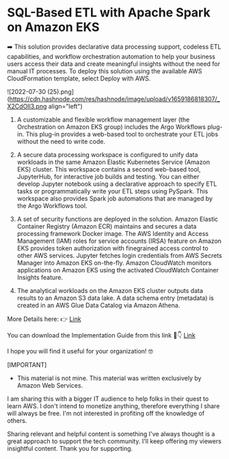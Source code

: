 # SQL-Based ETL with Apache Spark on Amazon EKS

➡️ This solution provides declarative data processing support, codeless ETL capabilities, and workflow orchestration automation to help your business users access their data and create meaningful insights without the need for manual IT processes. To deploy this solution using the available AWS CloudFormation template, select Deploy with AWS.


![2022-07-30 (25).png](https://cdn.hashnode.com/res/hashnode/image/upload/v1659186818307/_X2CdOIl3.png align="left")

1) A customizable and flexible workflow management layer (the Orchestration on Amazon EKS group) includes the Argo Workflows plug-in. This plug-in provides a web-based tool to orchestrate your ETL jobs without the need to write code.

2) A secure data processing workspace is configured to unify data workloads in the same Amazon Elastic Kubernetes Service (Amazon EKS) cluster. This workspace contains a second web-based tool, JupyterHub, for interactive job builds and testing. You can either develop Jupyter notebook using a declarative approach to specify ETL tasks or programmatically write your ETL steps using PySpark. This workspace also provides Spark job automations that are managed by the Argo Workflows tool.

3) A set of security functions are deployed in the solution. Amazon Elastic Container Registry (Amazon ECR) maintains and secures a data processing framework Docker image. The AWS Identity and Access Management (IAM) roles for service accounts (IRSA) feature on Amazon EKS provides token authorization with finegrained access control to other AWS services. Jupyter fetches login credentials from AWS Secrets Manager into Amazon EKS on-the-fly. Amazon CloudWatch
monitors applications on Amazon EKS using the activated CloudWatch Container Insights feature.

4) The analytical workloads on the Amazon EKS cluster outputs data results to an
Amazon S3 data lake. A data schema entry (metadata) is created in an AWS Glue Data
Catalog via Amazon Athena.

More Details here: 👉
[Link](https://d1.awsstatic.com/architecture-diagrams/ArchitectureDiagrams/sql-based-etl-with-apache-spark-on-amazon-eks-sol.pdf?did=wp_card&trk=wp_card) 

You can download the Implementation Guide from this link 👀👇
[Link](https://docs.aws.amazon.com/solutions/latest/sql-based-etl-with-apache-spark-on-amazon-eks/welcome.html?campaign=sol-rad-cta&trk=https//d1.awsstatic.com/architecture-diagrams/ArchitectureDiagrams/sql-based-etl-with-apache-spark-on-amazon-eks-sol.pdf)

I hope you will find it useful for your organization! 🤓

[IMPORTANT]
- This material is not mine. This material was written exclusively by Amazon Web Services.

I am sharing this with a bigger IT audience to help folks in their quest to learn AWS. I don't intend to monetize anything, therefore everything I share will always be free. I'm not interested in profiting off the knowledge of others.

Sharing relevant and helpful content is something I've always thought is a great approach to support the tech community. I'll keep offering my viewers insightful content. Thank you for supporting.